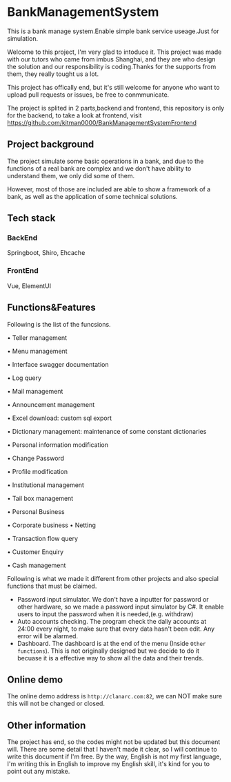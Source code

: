 # BankManagementSystem

This is a bank manage system.Enable simple bank service useage.Just for simulation.

Welcome to this project, I'm very glad to intoduce it. This project was made with our tutors who came from imbus Shanghai, and they are who design the solution and our responsibility is coding.Thanks for the supports from them, they really tought us a lot.

This project has offically end, but it's still welcome for anyone who want to upload pull requests or issues, be free to conmmunicate.

The project is splited in 2 parts,backend and frontend, this repository is only for the backend, to take a look at frontend, visit https://github.com/kitman0000/BankManagementSystemFrontend

## Project background

The project simulate some basic operations in a bank, and due to the functions of a real bank are complex and we don't have ability to understand them, we only did some of them.

However, most of those are included are able to show a framework of a bank, as well as the application of some technical solutions.

## Tech stack

### BackEnd

Springboot, Shiro, Ehcache

### FrontEnd

Vue, ElementUI

## Functions&Features

Following is the list of the funcsions.

• Teller management

• Menu management

• Interface swagger documentation

• Log query

• Mail management

• Announcement management

• Excel download: custom sql export

• Dictionary management: maintenance of some constant dictionaries

• Personal information modification

• Change Password

• Profile modification

• Institutional management

• Tail box management

• Personal Business

• Corporate business
• Netting

• Transaction flow query

• Customer Enquiry

• Cash management

Following is what we made it different from other projects and also special functions that must be claimed.

* Password input simulator. We don't have a inputter for password or other hardware, so we made a password input simulator by C#. It enable users to input the password when it is needed,(e.g. withdraw)
* Auto accounts checking. The program check the daliy accounts at 24:00 every night, to make sure that every data hasn't been edit. Any error will be alarmed.
* Dashboard. The dashboard is at the end of the menu (Inside `Other functions`). This is not originally designed but we decide to do it becuase it is a effective way to show all the data and their trends.

## Online demo

The online demo address is `http://clanarc.com:82`, we can NOT make sure this will not be changed or closed.

## Other information

The project has end, so the codes might not be updated but this document will. There are some detail that  I haven't made it clear, so I will continue to write this document if I'm free. By the way, English is not my first language, I'm writing this in English to improve my English skill, it's kind for you to point out any mistake.

